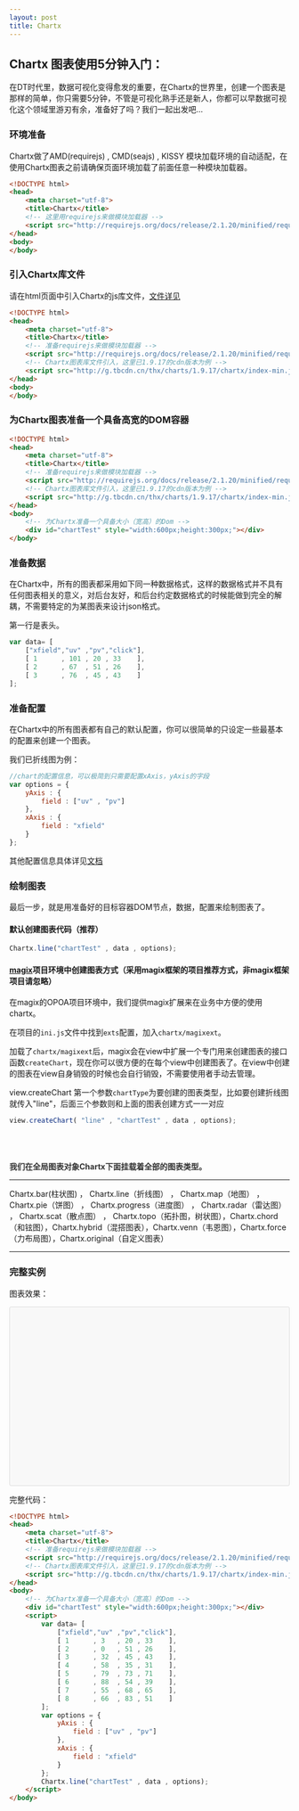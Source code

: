 ```yaml
---
layout: post
title: Chartx
---
```



## Chartx 图表使用5分钟入门：

在DT时代里，数据可视化变得愈发的重要，在Chartx的世界里，创建一个图表是那样的简单，你只需要5分钟，不管是可视化熟手还是新人，你都可以早数据可视化这个领域里游刃有余，准备好了吗？我们一起出发吧...


### 环境准备

Chartx做了AMD(requirejs) , CMD(seajs) , KISSY 模块加载环境的自动适配，在使用Chartx图表之前请确保页面环境加载了前面任意一种模块加载器。

```html
<!DOCTYPE html>
<head>
    <meta charset="utf-8">
    <title>Chartx</title>
    <!-- 这里用requirejs来做模块加载器 -->
    <script src="http://requirejs.org/docs/release/2.1.20/minified/require.js"></script>
</head>
<body>
</body>
```


### 引入Chartx库文件

请在html页面中引入Chartx的js库文件，<a href="index.html?#chartx线上文件地址" target="_blank">文件详见</a>

```html
<!DOCTYPE html>
<head>
    <meta charset="utf-8">
    <title>Chartx</title>
    <!-- 准备requirejs来做模块加载器 -->
    <script src="http://requirejs.org/docs/release/2.1.20/minified/require.js"></script>
    <!-- Chartx图表库文件引入，这里已1.9.17的cdn版本为例 -->
    <script src="http://g.tbcdn.cn/thx/charts/1.9.17/chartx/index-min.js"></script>
</head>
<body>
</body>
```

### 为Chartx图表准备一个具备高宽的DOM容器

```html
<!DOCTYPE html>
<head>
    <meta charset="utf-8">
    <title>Chartx</title>
    <!-- 准备requirejs来做模块加载器 -->
    <script src="http://requirejs.org/docs/release/2.1.20/minified/require.js"></script>
    <!-- Chartx图表库文件引入，这里已1.9.17的cdn版本为例 -->
    <script src="http://g.tbcdn.cn/thx/charts/1.9.17/chartx/index-min.js"></script>
</head>
<body>
    <!-- 为Chartx准备一个具备大小（宽高）的Dom -->
    <div id="chartTest" style="width:600px;height:300px;"></div>
</body>
```

### 准备数据

在Chartx中，所有的图表都采用如下同一种数据格式，这样的数据格式并不具有任何图表相关的意义，对后台友好，和后台约定数据格式的时候能做到完全的解耦，不需要特定的为某图表来设计json格式。

第一行是表头。

```js
var data= [
    ["xfield","uv" ,"pv","click"],
    [ 1      , 101 , 20 , 33    ],
    [ 2      , 67  , 51 , 26    ],
    [ 3      , 76  , 45 , 43    ]
];
```


### 准备配置

在Chartx中的所有图表都有自己的默认配置，你可以很简单的只设定一些最基本的配置来创建一个图表。

我们已折线图为例：


```js
//chart的配置信息，可以极简到只需要配置xAxis，yAxis的字段
var options = {
    yAxis : {
        field : ["uv" , "pv"]
    },
    xAxis : {
        field : "xfield"
    }
};
```

其他配置信息具体详见[文档](doc.html)


### 绘制图表


最后一步，就是用准备好的目标容器DOM节点，数据，配置来绘制图表了。

#### 默认创建图表代码（推荐）

```js
Chartx.line("chartTest" , data , options);
```

#### [magix](http://thx.github.io/magix/)项目环境中创建图表方式（采用magix框架的项目推荐方式，非magix框架项目请忽略）


在magix的OPOA项目环境中，我们提供magix扩展来在业务中方便的使用chartx。

在项目的<code>ini.js</code>文件中找到<code>exts</code>配置，加入<code>chartx/magixext</code>。

加载了<code>chartx/magixext</code>后，magix会在view中扩展一个专门用来创建图表的接口函数<code>createChart</code>，现在你可以很方便的在每个view中创建图表了。在view中创建的图表在view自身销毁的时候也会自行销毁，不需要使用者手动去管理。

view.createChart 第一个参数<code>chartType</code>为要创建的图表类型，比如要创建折线图就传入"line"，后面三个参数则和上面的图表创建方式一一对应


```js
view.createChart( "line" , "chartTest" , data , options);

```




<div style="padding-top:50px;font-weight:bold;color:#333">我们在全局图表对象Chartx下面挂载着全部的图表类型。</div>

---

Chartx.bar(柱状图) ， Chartx.line（折线图） ， Chartx.map（地图） ， Chartx.pie（饼图） ， Chartx.progress（进度图） ， Chartx.radar（雷达图） ， Chartx.scat（散点图） ， Chartx.topo（拓扑图，树状图），Chartx.chord（和铉图），Chartx.hybrid（混搭图表），Chartx.venn（韦恩图），Chartx.force（力布局图），Chartx.original（自定义图表）

---


### 完整实例

图表效果：

<!-- 准备requirejs来做模块加载器 -->
<script src="http://requirejs.org/docs/release/2.1.20/minified/require.js"></script>
<!-- Chartx图表库文件引入，这里已1.9.17的cdn版本为例 -->
<script src="http://g.tbcdn.cn/thx/charts/1.9.17/chartx/index-min.js"></script>
<!-- 为Chartx准备一个具备大小（宽高）的Dom -->
<div class="highlight" style="padding:10px 0;background-color:#F8F8F8;border:1px solid #DDD;border-radius: 3px;">
    <div id="chartTest" style="width:600px;height:300px;"></div>
</div>
<style> 
    .chart-tips td,.chart-tips tr {
        border:none!important;    
        background:none!important;
        padding:0px;
    }
    .chart-tips table {
        margin:0;    
    }
</style>
<script>
    var data= [
        ["xfield","uv" ,"pv","click"],
        [ 1      , 3   , 20 , 33    ],
        [ 2      , 0   , 51 , 26    ],
        [ 3      , 32  , 45 , 43    ],
        [ 4      , 58  , 35 , 31    ],
        [ 5      , 79  , 73 , 71    ],
        [ 6      , 88  , 54 , 39    ],
        [ 7      , 55  , 68 , 65    ],
        [ 8      , 66  , 83 , 51    ]
    ];
    var options = {
        yAxis : {
            field : ["uv" , "pv"]
        },
        xAxis : {
            field : "xfield"
        }
    };
    Chartx.line("chartTest" , data , options);
</script>


完整代码：

```html
<!DOCTYPE html>
<head>
    <meta charset="utf-8">
    <title>Chartx</title>
    <!-- 准备requirejs来做模块加载器 -->
    <script src="http://requirejs.org/docs/release/2.1.20/minified/require.js"></script>
    <!-- Chartx图表库文件引入，这里已1.9.17的cdn版本为例 -->
    <script src="http://g.tbcdn.cn/thx/charts/1.9.17/chartx/index-min.js"></script>
</head>
<body>
    <!-- 为Chartx准备一个具备大小（宽高）的Dom -->
    <div id="chartTest" style="width:600px;height:300px;"></div>
    <script>
        var data= [
            ["xfield","uv" ,"pv","click"],
            [ 1      , 3   , 20 , 33    ],
            [ 2      , 0   , 51 , 26    ],
            [ 3      , 32  , 45 , 43    ],
            [ 4      , 58  , 35 , 31    ],
            [ 5      , 79  , 73 , 71    ],
            [ 6      , 88  , 54 , 39    ],
            [ 7      , 55  , 68 , 65    ],
            [ 8      , 66  , 83 , 51    ]
        ];
        var options = {
            yAxis : {
                field : ["uv" , "pv"]
            },
            xAxis : {
                field : "xfield"
            }
        };
        Chartx.line("chartTest" , data , options);
    </script>
</body>
```

